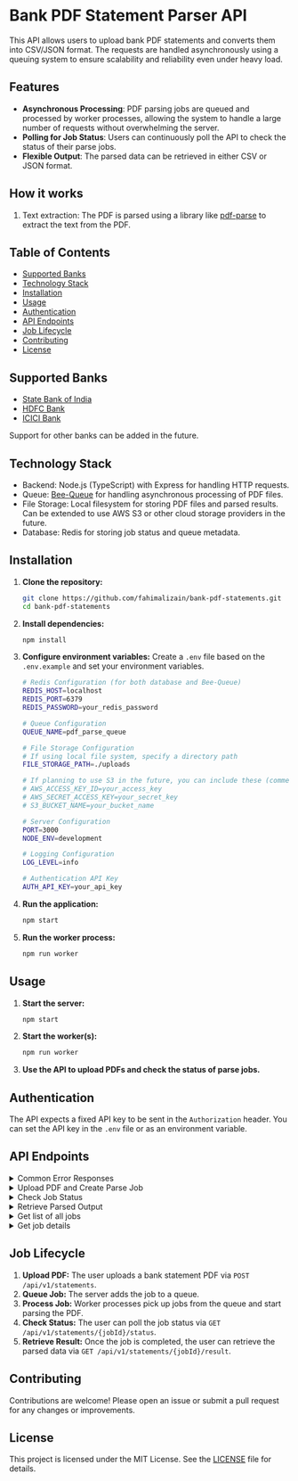 # Bank PDF Statement Parser API

This API allows users to upload bank PDF statements and converts them into CSV/JSON format. The requests are handled asynchronously using a queuing system to ensure scalability and reliability even under heavy load.

## Features

- **Asynchronous Processing**: PDF parsing jobs are queued and processed by worker processes, allowing the system to handle a large number of requests without overwhelming the server.
- **Polling for Job Status**: Users can continuously poll the API to check the status of their parse jobs.
- **Flexible Output**: The parsed data can be retrieved in either CSV or JSON format.

## How it works

1. Text extraction: The PDF is parsed using a library like [pdf-parse](https://github.com/modesty/pdf-parse) to extract the text from the PDF.

## Table of Contents

- [Supported Banks](#supported-banks)
- [Technology Stack](#technology-stack)
- [Installation](#installation)
- [Usage](#usage)
- [Authentication](#authentication)
- [API Endpoints](#api-endpoints)
- [Job Lifecycle](#job-lifecycle)
- [Contributing](#contributing)
- [License](#license)

## Supported Banks
- [State Bank of India](https://www.sbi.co.in/)
- [HDFC Bank](https://www.hdfcbank.com/)
- [ICICI Bank](https://www.icicibank.com/)

Support for other banks can be added in the future.

## Technology Stack

- Backend: Node.js (TypeScript) with Express for handling HTTP requests.
- Queue: [Bee-Queue](https://github.com/bee-queue/bee-queue) for handling asynchronous processing of PDF files.
- File Storage: Local filesystem for storing PDF files and parsed results.  
  Can be extended to use AWS S3 or other cloud storage providers in the future.
- Database: Redis for storing job status and queue metadata.

## Installation

1. **Clone the repository:**
    ```bash
    git clone https://github.com/fahimalizain/bank-pdf-statements.git
    cd bank-pdf-statements
    ```

2. **Install dependencies:**
    ```bash
    npm install
    ```

3. **Configure environment variables:**
    Create a `.env` file based on the `.env.example` and set your environment variables.
    ```bash
    # Redis Configuration (for both database and Bee-Queue)
    REDIS_HOST=localhost
    REDIS_PORT=6379
    REDIS_PASSWORD=your_redis_password

    # Queue Configuration
    QUEUE_NAME=pdf_parse_queue

    # File Storage Configuration
    # If using local file system, specify a directory path
    FILE_STORAGE_PATH=./uploads

    # If planning to use S3 in the future, you can include these (commented out for now)
    # AWS_ACCESS_KEY_ID=your_access_key
    # AWS_SECRET_ACCESS_KEY=your_secret_key
    # S3_BUCKET_NAME=your_bucket_name

    # Server Configuration
    PORT=3000
    NODE_ENV=development

    # Logging Configuration
    LOG_LEVEL=info

    # Authentication API Key
    AUTH_API_KEY=your_api_key
    ```

4. **Run the application:**
    ```bash
    npm start
    ```

5. **Run the worker process:**
    ```bash
    npm run worker
    ```

## Usage

1. **Start the server:**
    ```bash
    npm start
    ```

2. **Start the worker(s):**
    ```bash
    npm run worker
    ```

3. **Use the API to upload PDFs and check the status of parse jobs.**

## Authentication

The API expects a fixed API key to be sent in the `Authorization` header. You can set the API key in the `.env` file or as an environment variable.

## API Endpoints

<details>
<summary>Common Error Responses</summary>

- **AuthError:** Authentication failed.
    ```jsonc
    // HTTP Status Code: 401
    {
        "error": "AuthError",
        "message": "Authentication failed. Please check your API key."
    }
    ```
- **JobNotFoundError:** The job with the specified ID was not found.
    ```jsonc
    // HTTP Status Code: 404
    {
        "error": "JobNotFoundError",
        "message": "Job not found."
    }
    ```
- **ServerError:** An internal server error occurred.
    ```jsonc
    // HTTP Status Code: 500
    {
        "error": "ServerError",
        "message": "An internal server error occurred."
    }
    ```
</details>

<details>
<summary>Upload PDF and Create Parse Job</summary>

- **Endpoint:** `POST /api/v1/statements`
- **Description:** Upload a PDF file to create a parsing job.
- **Request Body:** 
    - Multipart form-data with the key `file` containing the PDF.
- **Response:**
    ```json
    {
        "job_id": "12345",
        "status": "queued",
        "message": "Job has been created and added to the queue."
    }
    ```
- **Response (InvaldFileError):**
    ```jsonc
    // HTTP Status Code: 400
    {
        "error": "InvalidFileError",
        "message": "Invalid file type. Only PDF files are allowed."
    }
    ```
</details>

<details>
<summary>Check Job Status</summary>

- **Endpoint:** `GET /api/v1/statements/{jobId}/status`
- **Description:** Poll the status of a parse job.
- **Response (queued):**
    ```json
    {
        "jobId": "12345",
        "status": "queued",
        "message": "Job is queued."
    }
    ```
- **Response (processing):**
    ```json
    {
        "job_id": "12345",
        "status": "processing",
        "progress": 60,
        "message": "Job is currently being processed."
    }
    ```
- **Response (completed):**
    ```json
    {
        "jobId": "12345",
        "status": "completed",
        "outputFormat": "json",
        "result": {
            "transactions": [...]
        }
    }
    ```
</details>

<details>
<summary>Retrieve Parsed Output</summary>

- **Endpoint:** `GET /api/v1/statements/{jobId}/result`
- **Description:** Retrieve the parsed output in CSV or JSON format.
- **Response (JSON):**
    ```json
    {
        "job_id": "12345",
        "status": "completed",
        "output_format": "json",
        "result": {
            "transactions": [...]
        }
    }
    ```
- **Response (CSV):**
    ```csv
    Date,Description,Amount,Balance
    2024-08-14,"Transaction description",100.00,1500.00
    ```
</details>

<details>
<summary>Get list of all jobs</summary>

- **Endpoint:** `GET /api/v1/statements/jobs`
- **Description:** Get a list of all jobs.
- **Response (JSON):**
    ```json
    [
        {
            "jobId": "12345",
            "status": "queued",
            "createdAt": "2023-08-14T12:34:56.789Z",
            "updatedAt": "2023-08-14T12:34:56.789Z"
        },
        {
            "jobId": "67890",
            "status": "processing",
            "createdAt": "2023-08-14T12:34:56.789Z",
            "updatedAt": "2023-08-14T12:34:56.789Z"
        }
    ]
    ```
</details>

<details>
<summary>Get job details</summary>

- **Endpoint:** `DELETE /api/v1/statements/{jobId}`
- **Description:** Delete a job.
- **Response:**
    ```json
    {
        "jobId": "12345",
        "status": "deleted",
        "message": "Job has been deleted."
    }
    ```
</details>

## Job Lifecycle

1. **Upload PDF:** The user uploads a bank statement PDF via `POST /api/v1/statements`.
2. **Queue Job:** The server adds the job to a queue.
3. **Process Job:** Worker processes pick up jobs from the queue and start parsing the PDF.
4. **Check Status:** The user can poll the job status via `GET /api/v1/statements/{jobId}/status`.
5. **Retrieve Result:** Once the job is completed, the user can retrieve the parsed data via `GET /api/v1/statements/{jobId}/result`.

## Contributing

Contributions are welcome! Please open an issue or submit a pull request for any changes or improvements.

## License

This project is licensed under the MIT License. See the [LICENSE](LICENSE) file for details.
